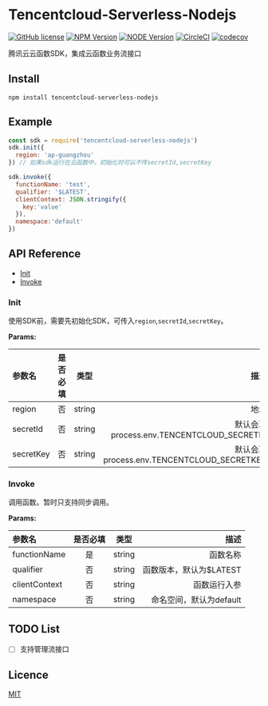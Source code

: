 # Tencentcloud-Serverless-Nodejs

[![GitHub license](https://img.shields.io/badge/license-MIT-blue.svg)](./LICENSE)
[![NPM Version](https://img.shields.io/npm/v/tencentcloud-serverless-nodejs.svg?style=flat)](https://www.npmjs.com/package/tencentcloud-serverless-nodejs)
[![NODE Version](https://img.shields.io/node/v/tencentcloud-serverless-nodejs.svg)](https://www.npmjs.com/package/tencentcloud-serverless-nodejs)
[![CircleCI](https://circleci.com/gh/Lighting-Jack/tencentcloud-serverless-nodejs.svg?style=svg&circle-token=c455df1c3e8b5759e3e2e13f8e7e0b9bd2716e80)](https://circleci.com/gh/Lighting-Jack/tencentcloud-serverless-nodejs)
[![codecov](https://codecov.io/gh/Lighting-Jack/tencentcloud-serverless-nodejs/branch/master/graph/badge.svg?token=ywGg44hzg3)](https://codecov.io/gh/Lighting-Jack/tencentcloud-serverless-nodejs)

腾讯云云函数SDK，集成云函数业务流接口

## Install
```shell
npm install tencentcloud-serverless-nodejs
```

## Example
```javascript
const sdk = require('tencentcloud-serverless-nodejs')
sdk.init({
  region: 'ap-guangzhou'
}) // 如果sdk运行在云函数中，初始化时可以不传secretId,secretKey

sdk.invoke({
  functionName: 'test',
  qualifier: '$LATEST',
  clientContext: JSON.stringify({
    key:'value'
  }),
  namespace:'default'
})
```

## API Reference
- [Init](#Init)
- [Invoke](#Invoke)

### Init
使用SDK前，需要先初始化SDK，可传入`region`,`secretId`,`secretKey`。

**Params:**

| 参数名    | 是否必填 |  类型  |                                       描述 |
| :-------- | :------: | :----: | -----------------------------------------: |
| region    |    否    | string |                                       地域 |
| secretId  |    否    | string |  默认会取process.env.TENCENTCLOUD_SECRETID |
| secretKey |    否    | string | 默认会取process.env.TENCENTCLOUD_SECRETKEY |

### Invoke
调用函数。暂时只支持同步调用。

**Params:**

| 参数名        | 是否必填 |  类型  |                    描述 |
| :------------ | :------: | :----: | ----------------------: |
| functionName  |    是    | string |                函数名称 |
| qualifier     |    否    | string | 函数版本，默认为$LATEST |
| clientContext |    否    | string |            函数运行入参 |
| namespace     |    否    | string | 命名空间，默认为default |


## TODO List
* [ ] 支持管理流接口

## Licence

[MIT](./LICENSE)